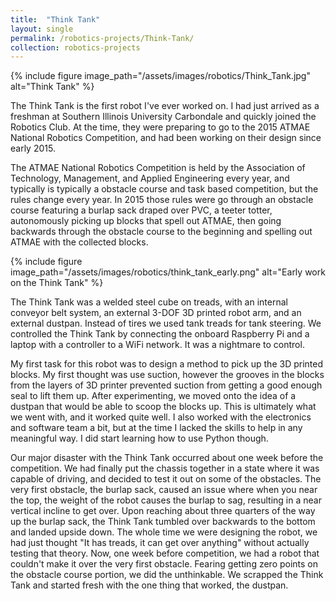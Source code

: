 ```yaml
---
title:  "Think Tank"
layout: single
permalink: /robotics-projects/Think-Tank/
collection: robotics-projects
---
```


{% include figure image_path="/assets/images/robotics/Think_Tank.jpg" alt="Think Tank" %}

The Think Tank is the first robot I've ever worked on. I had just arrived as a freshman at Southern Illinois University Carbondale and quickly joined the Robotics Club. At the time, they were preparing to go to the 2015 ATMAE National Robotics Competition, and had been working on their design since early 2015.

The ATMAE National Robotics Competition is held by the Association of Technology, Management, and Applied Engineering every year, and typically is typically a obstacle course and task based competition, but the rules change every year. In 2015 those rules were go through an obstacle course featuring a burlap sack draped over PVC, a teeter totter, autonomously picking up blocks that spell out ATMAE, then going backwards through the obstacle course to the beginning and spelling out ATMAE with the collected blocks.

{% include figure image_path="/assets/images/robotics/think_tank_early.png" alt="Early work on the Think Tank" %}

The Think Tank was a welded steel cube on treads, with an internal conveyor belt system, an external 3-DOF 3D printed robot arm, and an external dustpan. Instead of tires we used tank treads for tank steering. We controlled the Think Tank by connecting the onboard Raspberry Pi and a laptop with a controller to a WiFi network. It was a nightmare to control.

My first task for this robot was to design a method to pick up the 3D printed blocks. My first thought was use suction, however the grooves in the blocks from the layers of 3D printer prevented suction from getting a good enough seal to lift them up. After experimenting, we moved onto the idea of a dustpan that would be able to scoop the blocks up. This is ultimately what we went with, and it worked quite well. I also worked with the electronics and software team a bit, but at the time I lacked the skills to help in any meaningful way. I did start learning how to use Python though.

Our major disaster with the Think Tank occurred about one week before the competition. We had finally put the chassis together in a state where it was capable of driving, and decided to test it out on some of the obstacles. The very first obstacle, the burlap sack, caused an issue where when you near the top, the weight of the robot causes the burlap to sag, resulting in a near vertical incline to get over. Upon reaching about three quarters of the way up the burlap sack, the Think Tank tumbled over backwards to the bottom and landed upside down. The whole time we were designing the robot, we had just thought "It has treads, it can get over anything" without actually testing that theory. Now, one week before competition, we had a robot that couldn't make it over the very first obstacle. Fearing getting zero points on the obstacle course portion, we did the unthinkable. We scrapped the Think Tank and started fresh with the one thing that worked, the dustpan.